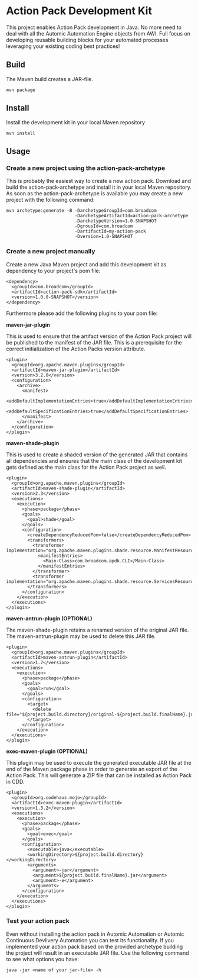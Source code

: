 # Action Pack Development Kit
This project enables Action Pack development in Java. No more need to deal with all the Automic Automation Engine objects from AWI. Full focus on developing reusable building blocks for your automated processes leveraging your existing coding best practices!

## Build 
The Maven build creates a JAR-file.

```
mvn package
```

## Install 
Install the development kit in your local Maven repository

```
mvn install
```

## Usage
### Create a new project using the action-pack-archetype
This is probably the easiest way to create a new action pack. Download and build the action-pack-archetype and install it in your local Maven repository. As soon as the action-pack-archetype is available you may create a new project with the following command:

```
mvn archetype:generate -B -DarchetypeGroupId=com.broadcom 
                          -DarchetypeArtifactId=action-pack-archetype 
                          -DarchetypeVersion=1.0-SNAPSHOT 
                          -DgroupId=com.broadcom 
                          -DartifactId=my-action-pack 
                          -Dversion=1.0-SNAPSHOT
```

### Create a new project manually
Create a new Java Maven project and add this development kit as dependency to your project's pom file:

```
<dependency>
  <groupId>com.broadcom</groupId>
  <artifactId>action-pack-sdk</artifactId>
  <version>1.0.0-SNAPSHOT</version>
</dependency>
```
Furthermore please add the following plugins to your pom file:

**maven-jar-plugin**

This is used to ensure that the artifact version of the Action Pack project will be published to the manifest of the JAR file. This is a prerequisite for the correct initialization of the Action Packs version attribute.

```
<plugin>
  <groupId>org.apache.maven.plugins</groupId>
  <artifactId>maven-jar-plugin</artifactId>
  <version>3.2.0</version>
  <configuration>
    <archive>                   
      <manifest>
        <addDefaultImplementationEntries>true</addDefaultImplementationEntries>
        <addDefaultSpecificationEntries>true</addDefaultSpecificationEntries>
      </manifest>
    </archive>
  </configuration>
</plugin>
```

**maven-shade-plugin**

This is used to create a shaded version of the generated JAR that contains all dependencies and ensures that the main class of the development kit gets defined as the main class for the Action Pack project as well.

```
<plugin>
  <groupId>org.apache.maven.plugins</groupId>
  <artifactId>maven-shade-plugin</artifactId>
  <version>2.3</version>
  <executions>
    <execution>
      <phase>package</phase>
      <goals>
        <goal>shade</goal>
      </goals>
      <configuration>
        <createDependencyReducedPom>false</createDependencyReducedPom>
        <transformers>
          <transformer implementation="org.apache.maven.plugins.shade.resource.ManifestResourceTransformer">
            <manifestEntries>
              <Main-Class>com.broadcom.apdk.CLI</Main-Class>
            </manifestEntries>
          </transformer>
          <transformer implementation="org.apache.maven.plugins.shade.resource.ServicesResourceTransformer"/>
        </transformers>
      </configuration>
    </execution>
  </executions>
</plugin>
```
**maven-antrun-plugin (OPTIONAL)**

The maven-shade-plugin retains a renamed version of the original JAR file. The maven-antrun-plugin may be used to delete this JAR file.

```
<plugin>
  <groupId>org.apache.maven.plugins</groupId>
  <artifactId>maven-antrun-plugin</artifactId>
  <version>1.7</version>
  <executions>
    <execution>
      <phase>package</phase>
      <goals>
        <goal>run</goal>
      </goals>
      <configuration>
        <target>
          <delete file="${project.build.directory}/original-${project.build.finalName}.jar"/>
        </target>
      </configuration>
    </execution>
  </executions>
</plugin>
```

**exec-maven-plugin (OPTIONAL)**

This plugin may be used to execute the generated executable JAR file at the end of the Maven package phase in order to generate an export of the Action Pack. This will generate a ZIP file that can be installed as Action Pack in CDD.

```
<plugin>
  <groupId>org.codehaus.mojo</groupId>
  <artifactId>exec-maven-plugin</artifactId>
  <version>1.3.2</version>
  <executions>
    <execution>
      <phase>package</phase>
      <goals>
        <goal>exec</goal>
      </goals>
      <configuration>
        <executable>java</executable>
        <workingDirectory>${project.build.directory}</workingDirectory>
        <arguments>
          <argument>-jar</argument>
          <argument>${project.build.finalName}.jar</argument>
          <argument>-e</argument>
        </arguments>
      </configuration>  
    </execution>
  </executions>
</plugin>
```

### Test your action pack
Even without installing the action pack in Automic Automation or Automic Continuous Devlivery Automation you can test its functionality. If you implemented your action pack based on the provided archetype building the project will result in an executable JAR file. Use the following command to see what options you have:

```
java -jar <name of your jar-file> -h
```


